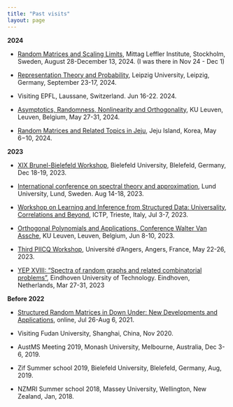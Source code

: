 ```yaml
---
title: "Past visits"
layout: page
---
```


**2024**

- [Random Matrices and Scaling Limits](https://www.mittag-leffler.se/activities/random-matrices-and-scaling-limits-2/), Mittag Leffler Institute, Stockholm, Sweden, August 28-December 13, 2024. (I was there in Nov 24 - Dec 1)

- [Representation Theory and Probability](https://sites.google.com/view/representation-probability/home), Leipzig University, Leipzig, Germany, September 23-17, 2024.

- Visiting EPFL, Laussane, Switzerland. Jun 16-22. 2024.

- [Asymptotics, Randomness, Nonlinearity and Orthogonality](https://gsilva.pages.math.cnrs.fr/arno2024/), KU Leuven, Leuven, Belgium, May 27-31, 2024.

- [Random Matrices and Related Topics in Jeju](http://newton.kias.re.kr/~namgyu/index.html/Jeju24/), Jeju Island, Korea, May 6−10, 2024.

**2023**

- [XIX Brunel-Bielefeld Workshop](https://indico.physik.uni-bielefeld.de/event/71/), Bielefeld University, Blelefeld, Germany, Dec 18-19, 2023.

- [International conference on spectral theory and approximation](https://icsta.se/#venue), Lund University, Lund, Sweden. Aug 14-18, 2023.

- [Workshop on Learning and Inference from Structured Data: Universality, Correlations and Beyond](https://indico.ictp.it/event/10184/), ICTP, Trieste, Italy, Jul 3-7, 2023.

- [Orthogonal Polynomials and Applications, Conference Walter Van Assche](https://wis.kuleuven.be/events/archive/conference-prof-walter-van-assche), KU Leuven, Leuven, Belgium, Jun 8-10, 2023.

- [Third PIICQ Workshop](https://piicq.pages.math.cnrs.fr/PIICQW3/), Université d’Angers, Angers, France, May 22-26, 2023.

- [YEP XVIII: “Spectra of random graphs and related combinatorial problems”](https://www.eurandom.tue.nl/event/yep-xviii-spectra-of-random-graphs-and-related-combinatorial-problems-2/?fbclid=IwAR1RN1BJ3FBhwC7z25Zx_gcUr0_3D5Xq1pTehKPD5yP1WWYwOtdxbKcu0dU), Eindhoven University of Technology. Eindhoven, Netherlands, Mar 27-31, 2023

**Before 2022**

- [Structured Random Matrices in Down Under: New Developments and Applications](https://www.matrix-inst.org.au/events/structured-random-matrices-in-down-under-new-developments-and-applications/), online, Jul 26-Aug 6, 2021.

- Visiting Fudan University, Shanghai, China, Nov 2020.

- AustMS Meeting 2019, Monash University, Melbourne, Australia, Dec 3-6, 2019.

- Zif Summer school 2019, Bielefeld University, Blelefeld, Germany, Aug, 2019.

- NZMRI Summer school 2018, Massey University, Wellington, New Zealand, Jan, 2018.
